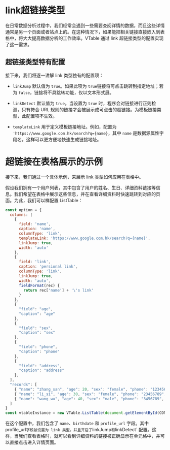 # link超链接类型

在日常数据分析过程中，我们经常会遇到一些需要查阅详情的数据，而且这些详情通常是另一个页面或者站点上的。在这种情况下，如果能把相关链接直接嵌入到表格中，将大大提高数据分析的工作效率。VTable 通过 link 超链接类型的配置实现了这一需求。

## 超链接类型特有配置

接下来，我们将逐一讲解 link 类型独有的配置项：

- `linkJump` 默认值为 `true`。如果此项为 `true`链接将可点击跳转到指定地址；若为 `false`，链接将不具跳转功能，仅以文本形式展。

- `linkDetect` 默认值为 `true`。当设置为 `true` 时，程序会对链接进行正则检测，只有符合 URL 规则的链接才会被展示成可点击的超链接。为模板链接类型，此配置项不生效。

- `templateLink` 用于定义模板链接地址。例如，配置为 `'https://www.google.com.hk/search?q={name}`，其中 `name` 是数据源属性字段名。这样可以更方便地快速生成链接地址。

# 超链接在表格展示的示例

接下来，我们通过一个具体示例，来展示 link 类型如何应用在表格中。

假设我们拥有一个用户列表，其中包含了用户的姓名、生日、详细资料链接等信息。我们希望在表格中展示这些信息，并在查看详细资料时快速跳转到对应的页面。为此，我们可以样配置 ListTable：

```javascript livedemo template=vtable
const option = {
  columns: [
    {
      field: 'name',
      caption: 'name',
      columnType: 'link',
      templateLink: 'https://www.google.com.hk/search?q={name}',
      linkJump: true,
      width: 'auto'
    },
    {
      field: 'link',
      caption: 'persional link',
      columnType: 'link',
      linkJump: true,
      width: 'auto',
      fieldFormat(rec) {
        return rec['name'] + '\'s link'
      }
    },
    {
      "field": "age",
      "caption": "age"
    },
    {
      "field": "sex",
      "caption": "sex"
    },
    {
      "field": "phone",
      "caption": "phone"
    },
    {
      "field": "address",
      "caption": "address"
    },
  ],
  "records": [
    { "name": "zhang_san", "age": 20, "sex": "female", "phone": "123456789", "address": "beijing haidian", "link": 'https://www.google.com.hk' },
    { "name": "li_si", "age": 30, "sex": "female", "phone": "23456789", "address": "beijing chaoyang", "link": 'https://www.google.com.hk' },
    { "name": "wang_wu", "age": 40, "sex": "male", "phone": "3456789", "address": "beijing fengtai", "link": 'https://www.google.com.hk' }
  ]
}
const vtableInstance = new VTable.ListTable(document.getElementById(CONTAINER_ID), option);

```

在这个配置中，我们包含了 `name`、`birthdate` 和 `profile_url` 字段。其中profile_url` 字段被设置为 link 类型，并且开启了 `linkJump` 和 `linkDetect` 配置。这样，当我们查看表格时，就可以看到详细资料的链接被正确显示在单元格中，并可以直接点击进入详情页面。
